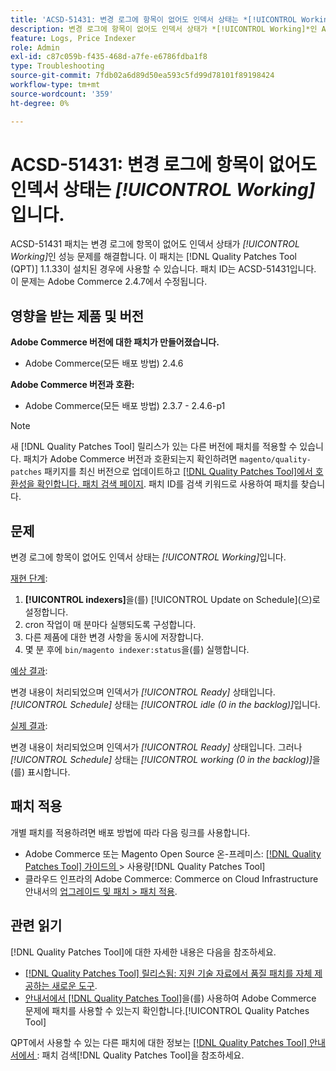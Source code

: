 ```yaml
---
title: 'ACSD-51431: 변경 로그에 항목이 없어도 인덱서 상태는 *[!UICONTROL Working]*입니다.'
description: 변경 로그에 항목이 없어도 인덱서 상태가 *[!UICONTROL Working]*인 Adobe Commerce 문제를 해결하려면 ACSD-51431 패치를 적용합니다.
feature: Logs, Price Indexer
role: Admin
exl-id: c87c059b-f435-468d-a7fe-e6786fdba1f8
type: Troubleshooting
source-git-commit: 7fdb02a6d89d50ea593c5fd99d78101f89198424
workflow-type: tm+mt
source-wordcount: '359'
ht-degree: 0%

---
```


# ACSD-51431: 변경 로그에 항목이 없어도 인덱서 상태는 *[!UICONTROL Working]*&#x200B;입니다.

ACSD-51431 패치는 변경 로그에 항목이 없어도 인덱서 상태가 *[!UICONTROL Working]*&#x200B;인 성능 문제를 해결합니다. 이 패치는 [!DNL Quality Patches Tool (QPT)] 1.1.33이 설치된 경우에 사용할 수 있습니다. 패치 ID는 ACSD-51431입니다. 이 문제는 Adobe Commerce 2.4.7에서 수정됩니다.

## 영향을 받는 제품 및 버전

**Adobe Commerce 버전에 대한 패치가 만들어졌습니다.**

* Adobe Commerce(모든 배포 방법) 2.4.6

**Adobe Commerce 버전과 호환:**

* Adobe Commerce(모든 배포 방법) 2.3.7 - 2.4.6-p1

>[!NOTE]
>
>새 [!DNL Quality Patches Tool] 릴리스가 있는 다른 버전에 패치를 적용할 수 있습니다. 패치가 Adobe Commerce 버전과 호환되는지 확인하려면 `magento/quality-patches` 패키지를 최신 버전으로 업데이트하고 [[!DNL Quality Patches Tool]에서 호환성을 확인합니다. 패치 검색 페이지](https://experienceleague.adobe.com/tools/commerce-quality-patches/index.html?lang=ko). 패치 ID를 검색 키워드로 사용하여 패치를 찾습니다.

## 문제

변경 로그에 항목이 없어도 인덱서 상태는 *[!UICONTROL Working]*&#x200B;입니다.

<u>재현 단계</u>:

1. **[!UICONTROL indexers]**&#x200B;을(를) [!UICONTROL Update on Schedule]&#x200B;(으)로 설정합니다.
1. cron 작업이 매 분마다 실행되도록 구성합니다.
1. 다른 제품에 대한 변경 사항을 동시에 저장합니다.
1. 몇 분 후에 `bin/magento indexer:status`을(를) 실행합니다.

<u>예상 결과</u>:

변경 내용이 처리되었으며 인덱서가 *[!UICONTROL Ready]* 상태입니다. *[!UICONTROL Schedule]* 상태는 *[!UICONTROL idle (0 in the backlog)]*&#x200B;입니다.

<u>실제 결과</u>:

변경 내용이 처리되었으며 인덱서가 *[!UICONTROL Ready]* 상태입니다. 그러나 *[!UICONTROL Schedule]* 상태는 *[!UICONTROL working (0 in the backlog)]*&#x200B;을(를) 표시합니다.

## 패치 적용

개별 패치를 적용하려면 배포 방법에 따라 다음 링크를 사용합니다.

* Adobe Commerce 또는 Magento Open Source 온-프레미스: [[!DNL Quality Patches Tool]  가이드의 &#x200B;](/help/tools/quality-patches-tool/usage.md)> 사용량[!DNL Quality Patches Tool]
* 클라우드 인프라의 Adobe Commerce: Commerce on Cloud Infrastructure 안내서의 [업그레이드 및 패치 > 패치 적용](https://experienceleague.adobe.com/docs/commerce-cloud-service/user-guide/develop/upgrade/apply-patches.html?lang=ko).

## 관련 읽기

[!DNL Quality Patches Tool]에 대한 자세한 내용은 다음을 참조하세요.

* [[!DNL Quality Patches Tool] 릴리스됨: 지원 기술 자료에서 품질 패치를 자체 제공하는 새로운 도구](https://experienceleague.adobe.com/ko/docs/commerce-operations/tools/quality-patches-tool/quality-patches-tool-to-self-serve-quality-patches).
* [&#x200B; 안내서에서  [!DNL Quality Patches Tool]](/help/tools/quality-patches-tool/patches-available-in-qpt/check-patch-for-magento-issue-with-magento-quality-patches.md)을(를) 사용하여 Adobe Commerce 문제에 패치를 사용할 수 있는지 확인합니다.[!UICONTROL Quality Patches Tool]


QPT에서 사용할 수 있는 다른 패치에 대한 정보는 [[!DNL Quality Patches Tool] 안내서에서 &#x200B;](https://experienceleague.adobe.com/tools/commerce-quality-patches/index.html?lang=ko): 패치 검색[!DNL Quality Patches Tool]을 참조하세요.
